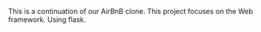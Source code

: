 This is a continuation of our AirBnB clone. This project focuses on the Web framework.
Using flask.
